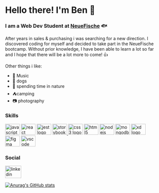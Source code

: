 # Hello there! I'm Ben :metal:

### I am a Web Dev Student at [NeueFische](https://www.neuefische.de/) :fish: ###

After years in sales &  purchasing i was searching for a new direction. I discovered coding for myself and decided to take part in the NeueFische bootcamp. Without prior knowledge, I have been able to learn a lot so far and I hope that there will be a lot more to come! :+1:


Other things i like:
- :guitar: Music
- :dog: dogs
- :evergreen_tree: spending time in nature
- :tent:camping
- :camera: photography


### Skills

<div align="left">
   <a href="https://developer.mozilla.org/en-US/docs/Web/JavaScript" target="_blank" rel="noreferrer"><img src="https://cdn.jsdelivr.net/gh/devicons/devicon/icons/javascript/javascript-plain.svg" height="35" width="47" alt="javascript logo"  /></a>
   <a href="https://reactjs.org/" target="_blank" rel="noreferrer">  <img src="https://cdn.jsdelivr.net/gh/devicons/devicon/icons/react/react-original-wordmark.svg" height="35" width="47" alt="react logo"  /></a>
    <a href="https://jestjs.io/" target="_blank" rel="noreferrer"> <img src="https://cdn.jsdelivr.net/gh/devicons/devicon/icons/jest/jest-plain.svg" height="35" width="47" alt="jest logo"  /></a>
   <a href="https://storybook.js.org/" target="_blank" rel="noreferrer"> <img src="https://cdn.jsdelivr.net/gh/devicons/devicon/icons/storybook/storybook-original.svg" height="35" width="47" alt="storybook logo"  />
  <a href="https://www.w3.org/TR/CSS/#css" target="_blank" rel="noreferrer">  <img src="https://cdn.jsdelivr.net/gh/devicons/devicon/icons/css3/css3-original.svg" height="35" width="47" alt="css3 logo"  /></a>
  <a href="https://developer.mozilla.org/en-US/docs/Glossary/HTML5" target="_blank" rel="noreferrer"> <img src="https://cdn.jsdelivr.net/gh/devicons/devicon/icons/html5/html5-original.svg" height="35" width="47" alt="html5 logo"  /></a>
  <a href="https://nodejs.org/en/" target="_blank" rel="noreferrer"><img src="https://cdn.jsdelivr.net/gh/devicons/devicon/icons/nodejs/nodejs-original.svg" height="35" width="47" alt="nodejs logo"  /></a>
       <a href="https://www.mongodb.com/" target="_blank" rel="noreferrer"><img src="https://cdn.jsdelivr.net/gh/devicons/devicon/icons/mongodb/mongodb-original.svg" height="35" width="47" alt="mongodb logo"  /></a>
   <a href="https://www.adobe.com/uk/products/xd.html" target="_blank" rel="noreferrer"><img src="https://cdn.jsdelivr.net/gh/devicons/devicon/icons/xd/xd-line.svg" height="35" width="47" alt="xd logo"  /></a>
    <a href="https://www.figma.com/" target="_blank" rel="noreferrer"><img src="https://cdn.jsdelivr.net/gh/devicons/devicon/icons/figma/figma-original.svg" height="35" width="47" alt="figma logo"  /></a>
   <a href="https://code.visualstudio.com/" target="_blank" rel="noreferrer"><img src="https://cdn.jsdelivr.net/gh/devicons/devicon/icons/vscode/vscode-original.svg" height="35" width="47" alt="vscode logo"  /></a>
</div>

### Social



<div align="left">
  <a href="https://www.linkedin.com/in/benjamin-scheffler-b70427242/" target="_blank">
    <img src="https://raw.githubusercontent.com/maurodesouza/profile-readme-generator/master/src/assets/icons/social/linkedin/default.svg" width="52" height="40" alt="linkedin logo"  />
  </a>
</div>




                                
                                
                                
                                
                                
   






[![Anurag's GitHub stats](https://github-readme-stats.vercel.app/api?username=bensle&show_icons=true&theme=dracula&hide=contribs)](https://github.com/anuraghazra/github-readme-stats)
